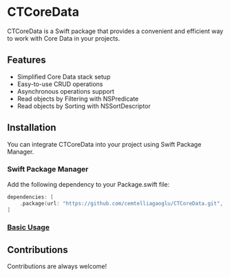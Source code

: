 # CTCoreData
CTCoreData is a Swift package that provides a convenient and efficient way to work with Core Data in your projects.

## Features
- Simplified Core Data stack setup
- Easy-to-use CRUD operations
- Asynchronous operations support
- Read objects by Filtering with NSPredicate
- Read objects by Sorting with NSSortDescriptor

## Installation
You can integrate CTCoreData into your project using Swift Package Manager.

### Swift Package Manager
Add the following dependency to your Package.swift file:

``` swift
dependencies: [
    .package(url: "https://github.com/cemtelliagaoglu/CTCoreData.git", .upToNextMajor(from: "1.0.0"))
]
```

### [Basic Usage](docs/basic-usage.md)

## Contributions
Contributions are always welcome!
